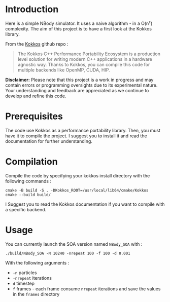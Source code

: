 # Introduction

Here is a simple NBody simulator. It uses a naive algorithm - in a O(n²) complexity. 
The aim of this project is to have a first look at the Kokkos library.

From the [Kokkos](https://github.com/kokkos) github repo : 
> The Kokkos C++ Performance Portability Ecosystem is a production level solution for writing modern C++ applications in a hardware agnostic way.
Thanks to Kokkos, you can compile this code for multiple backends like OpenMP, CUDA, HIP. 


**Disclaimer:** Please note that this project is a work in progress and may contain errors or programming oversights due to its experimental nature. Your understanding and feedback are appreciated as we continue to develop and refine this code.


# Prerequisites
The code use Kokkos as a performance portability library. Then, you must have it to compile the project.
I suggest you to install it and read the documentation for further understanding. 


# Compilation
Compile the code by specifying your kokkos install directory with the following commands : 
```
cmake -B build -S . -DKokkos_ROOT=/usr/local/lib64/cmake/Kokkos
cmake --build build/
```
I Suggest you to read the Kokkos documentation if you want to compile with a specific backend. 


# Usage
You can currently launch the SOA version named `NBody_SOA` with :
```
./build/NBody_SOA -N 10240 -nrepeat 100 -f 100 -d 0.001
```
With the following arguments : 
- `-n` particles
- `-nrepeat` iterations
- `d` timestep
- `f` frames - each frame consume `nrepeat` iterations and save the values in the `frames` directory

